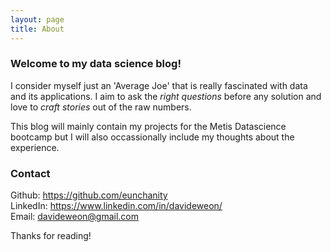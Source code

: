 ```yaml
---
layout: page
title: About
---
```


### Welcome to my data science blog!

I consider myself just an 'Average Joe' that is really fascinated with data and its applications. I aim to ask the *right questions* before any solution and love to *craft stories* out of the raw numbers.  

This blog will mainly contain my projects for the Metis Datascience bootcamp but I will also occassionally include my thoughts about the experience.

### Contact
Github:			https://github.com/eunchanity<br/>
LinkedIn:       https://www.linkedin.com/in/davideweon/<br/>
Email:          davideweon@gmail.com

Thanks for reading!